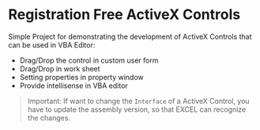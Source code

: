 ﻿# Registration Free ActiveX Controls

Simple Project for demonstrating the development of ActiveX Controls that can be used in VBA Editor:

* Drag/Drop the control in custom user form
* Drag/Drop in work sheet
* Setting properties in property window
* Provide intellisense in VBA editor

> Important: If want to change the `Interface` of a ActiveX Control, you have to update the assembly version, so that EXCEL can recognize the changes.